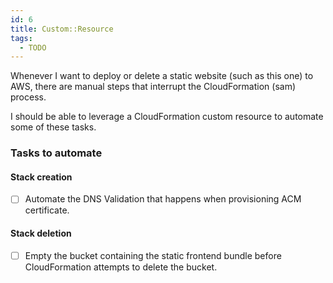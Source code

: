 ```yaml
---
id: 6
title: Custom::Resource
tags:
  - TODO
---
```


Whenever I want to deploy or delete a static website (such as this one) to AWS, there are manual steps that interrupt the CloudFormation (sam) process.

I should be able to leverage a CloudFormation custom resource to automate some of these tasks.

<!--more-->

### Tasks to automate

#### Stack creation
- [ ] Automate the DNS Validation that happens when provisioning ACM certificate.

#### Stack deletion
- [ ] Empty the bucket containing the static frontend bundle before CloudFormation attempts to delete the bucket.

